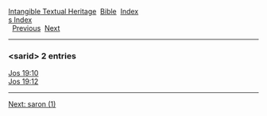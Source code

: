 [Intangible Textual Heritage](../../index)  [Bible](../index) 
[Index](index)   
[s Index](_s_)  
  [Previous](c09794)  [Next](c09796) 

------------------------------------------------------------------------

### &lt;sarid&gt; 2 entries

[Jos 19:10](../kjv/jos019.htm#010)  
[Jos 19:12](../kjv/jos019.htm#012)  

------------------------------------------------------------------------

[Next: saron (1)](c09796)
